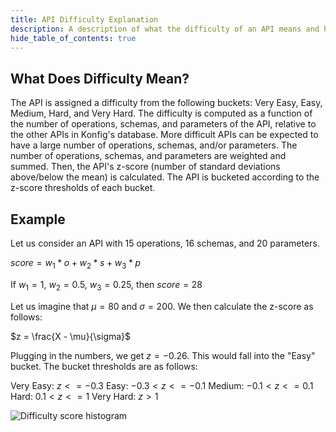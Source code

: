 ```yaml
---
title: API Difficulty Explanation
description: A description of what the difficulty of an API means and how it is computed.
hide_table_of_contents: true
---
```


## What Does Difficulty Mean?

The API is assigned a difficulty from the following buckets: Very Easy, Easy, Medium, Hard, and Very Hard.
The difficulty is computed as a function of the number of operations, schemas, and parameters of the API, relative to the other APIs in Konfig's database.
More difficult APIs can be expected to have a large number of operations, schemas, and/or parameters.
The number of operations, schemas, and parameters are weighted and summed.
Then, the API's z-score (number of standard deviations above/below the mean) is calculated.
The API is bucketed according to the z-score thresholds of each bucket.

## Example

Let us consider an API with 15 operations, 16 schemas, and 20 parameters.

$score = w_1 * o + w_2 * s + w_3 * p$

If $w_1 = 1$, $w_2 = 0.5$, $w_3 = 0.25$, then $score = 28$

Let us imagine that $\mu = 80$ and $\sigma = 200$. We then calculate the z-score as follows:

$z = \frac{X - \mu}{\sigma}$

Plugging in the numbers, we get $z = -0.26$. This would fall into the "Easy" bucket. The bucket thresholds are as follows:

Very Easy: $z <= -0.3$
Easy: $-0.3 < z <= -0.1$
Medium: $-0.1 < z <= 0.1$
Hard: $0.1 < z <= 1$
Very Hard: $z > 1$

![Difficulty score histogram](../../static/img/difficulty-histogram.png)
